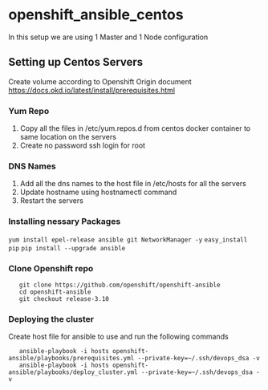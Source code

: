 # openshift_ansible_centos

In this setup we are using 1 Master and 1 Node configuration

## Setting up Centos Servers
Create volume according to Openshift Origin document https://docs.okd.io/latest/install/prerequisites.html

### Yum Repo
 1. Copy all the files in /etc/yum.repos.d from centos docker container to same location on the servers
 2. Create no password ssh login for root

### DNS Names
 1. Add all the dns names to the host file in /etc/hosts for all the servers
 2. Update hostname using hostnamectl command
 3. Restart the servers

### Installing nessary Packages
 `yum install epel-release ansible git NetworkManager -y`
 `easy_install pip`
 `pip install --upgrade ansible`

### Clone Openshift repo
 ```
    git clone https://github.com/openshift/openshift-ansible
    cd openshift-ansible
    git checkout release-3.10
 ```
### Deploying the cluster
 Create host file for ansible to use and run the following commands
 ```
    ansible-playbook -i hosts openshift-ansible/playbooks/prerequisites.yml --private-key=~/.ssh/devops_dsa -v
    ansible-playbook -i hosts openshift-ansible/playbooks/deploy_cluster.yml --private-key=~/.ssh/devops_dsa -v
 ```

